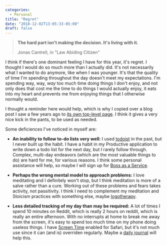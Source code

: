 ```yaml
---
categories:
  - Personal
title: "Regret"
date: "2018-12-02T13:05:33-05:00"
draft: false
---
```


> **The hard part isn't making the decision. It's living with it.**
>
> Jonas Cantrell, in "Law Abiding Citizen"

I think if there's one dominant feeling I have for this year, it's regret. I
thought I would do so much more than I actually did. It's not necessarily what I
wanted to do anymore, like when I was younger. It's that the quality of time I'm
spending throughout the day doesn't meet my expectations. I'm spending way, way,
_way_ too much time doing things I don't enjoy, and not only does that cost me
the time to do things I would actually enjoy, it eats into my heart and prevents
me from enjoying things that I otherwise normally would.

I thought a reminder here would help, which is why I copied over a blog post I
saw a few years ago to [its own top-level page](/five_regrets). I think it gives
a very nice kick in the pants, to be used as needed.

Some deficiences I've noticed in myself are:

- **An inability to follow to-do lists very well:** I used
  [todoist](https://todoist.com/?lang=en) in the past, but I never built up the
  habit. I have a habit in my Productive application to write down a todo list
  for the next day, but I rarely follow through. Complex, multi-day endeavors
  (which are the most valuable things to do) are hard for me, for various
  reasons. I think some personal assistance will help, so maybe I will sign up
  for [Boss as a Service](https://bossasaservice.life/).

- **Perhaps the wrong mental model to approach problems:** I love meditating and
  I definitely won't stop, but I think meditation is more of a salve rather than
  a cure. Working out of these problems and fears takes activity, not
  passitivity. I think I need to complement my meditation and Stoicism practices
  with something else, maybe
  [logotherapy](/posts/2018/11/24/mans_search_for_meaning).

- **Less detailed tracking of my day than may be required:** A lot of times I
  spend 10 minutes on Reddit, which is really 2 hours on reddit, which is really
  an entire afternoon. With no interrupts at home to break me away from the
  screen, it's easy to spend too much time on my phone doing useless things. I
  have [Screen
  Time](https://www.pcmag.com/g00/feature/363837/how-to-use-screen-time-in-apple-s-ios-12?i10c.encReferrer=aHR0cHM6Ly93d3cuZ29vZ2xlLmNvbS8%3d&i10c.ua=1&i10c.dv=3)
  enabled for Safari, but it's not much use since it can (and is) overriden
  regularly. Maybe a [daily
  journal](http://calnewport.com/blog/2013/12/21/deep-habits-the-importance-of-planning-every-minute-of-your-work-day/)
  will help this.

